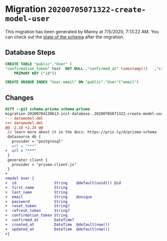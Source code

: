 # Migration `20200705071322-create-model-user`

This migration has been generated by Manny at 7/5/2020, 7:13:22 AM. You can
check out the [state of the schema](./schema.prisma) after the migration.

## Database Steps

```sql
CREATE TABLE "public"."User" (
"confirmation_token" text  NOT NULL ,"confirmed_at" timestamp(3)   ,"created_at" timestamp(3)  NOT NULL DEFAULT CURRENT_TIMESTAMP,"email" text  NOT NULL ,"first_name" text  NOT NULL ,"id" text  NOT NULL ,"last_name" text  NOT NULL ,"password" text  NOT NULL ,"refresh_token" text   ,"reset_token" text   ,"updated_at" timestamp(3)  NOT NULL DEFAULT CURRENT_TIMESTAMP,
    PRIMARY KEY ("id"))

CREATE UNIQUE INDEX "User.email" ON "public"."User"("email")
```

## Changes

```diff
diff --git schema.prisma schema.prisma
migration 20200704130613-init-database..20200705071322-create-model-user
--- datamodel.dml
+++ datamodel.dml
@@ -2,10 +2,24 @@
 // learn more about it in the docs: https://pris.ly/d/prisma-schema
 datasource db {
   provider = "postgresql"
-  url = "***"
+  url = "***"
 }
 generator client {
   provider = "prisma-client-js"
 }
+
+model User {
+  id                 String    @default(uuid()) @id
+  first_name         String
+  last_name          String
+  email              String    @unique
+  password           String
+  reset_token        String?
+  refresh_token      String?
+  confirmation_token String
+  confirmed_at       DateTime?
+  created_at         DateTime  @default(now())
+  updated_at         DateTime  @default(now())
+}
```
